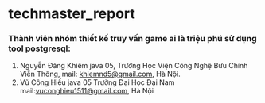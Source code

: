 # techmaster_report
### Thành viên nhóm thiết kế truy vấn game ai là triệu phú sử dụng tool postgresql:
  1. Nguyễn Đăng Khiêm java 05, Trường Học Viện Công Nghệ Bưu Chính Viễn Thông, mail: khiemnd5@gmail.com, Hà Nội.
  2. Vũ Công Hiếu java 05 Trường Đại Học Đại Nam mail:vuconghieu1511@gmail.com, Hà Nội
